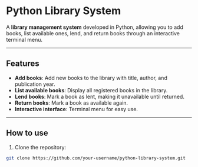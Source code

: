 # Python Library System

A  **library management system** developed in Python, allowing you to add books, list available ones, lend, and return books through an interactive terminal menu.

---

## Features

- **Add books**: Add new books to the library with title, author, and publication year.
- **List available books**: Display all registered books in the library.
- **Lend books**: Mark a book as lent, making it unavailable until returned.
- **Return books**: Mark a book as available again.
- **Interactive interface**: Terminal menu for easy use.

---

## How to use

1. Clone the repository:

```bash
git clone https://github.com/your-username/python-library-system.git
